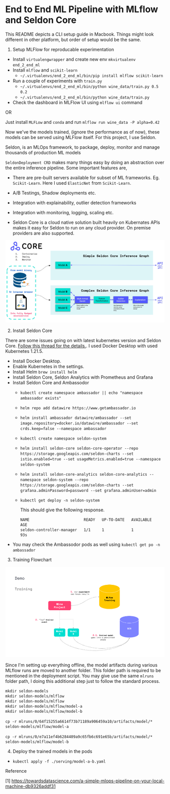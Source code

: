 # End to End ML Pipeline with MLflow and Seldon Core

This README depicts a CLI setup guide in Macbook. Things might look different in other platform, but order of setup would be the same. 

1. Setup MLFlow for reproducable experimentation 

- Install `virtualengwrapper` and create new env `mkvirtualenv end_2_end_ml` 
- Install `mlflow` and `scikit-learn` 
    - `~/.virtualenvs/end_2_end_ml/bin/pip install mlflow scikit-learn`
- Run a couple of experiments with `train.py`
    - `~/.virtualenvs/end_2_end_ml/bin/python wine_data/train.py 0.5 0.2`
    - `~/.virtualenvs/end_2_end_ml/bin/python wine_data/train.py`
- Check the dashboard in MLFlow UI using `mlflow ui` command

OR 

Just install `MLFLow` and `conda` and run `mlflow run wine_data -P alpha=0.42`

Now we've the models trained, (ignore the performance as of now), these models can be served using MLFlow itself. 
For this project, I use Seldon.

Seldon, is an MLOps framework, to package, deploy, monitor and manage thousands of production ML models 

`SeldonDeployment CRD` makes many things easy by doing an abstraction over the entire inference pipeline. Some important features are,

- There are pre-built servers available for subset of ML frameworks. Eg. `Scikit-Learn`. Here I used `ElasticNet` from `Scikit-Learn`.

- A/B Testings, Shadow deployments etc. 

- Integration with explainability, outlier detection frameworks 

- Integration with monitoring, logging, scaling etc. 

- Seldon Core is a cloud native solution built heavily on Kubernates APIs makes it easy for Seldon to run on any cloud provider. On premise providers are also supported. 

![Seldon Core Block Diagram](/images/seldon_core.jpeg "seldon core")

2. Install Seldon Core 

There are some issues going on with latest kubernetes version and Seldon Core. [Follow this thread for the details.](https://github.com/SeldonIO/seldon-core/issues/3618). I used Docker Desktop with used Kubernetes 1.21.5. 

- Install Docker Desktop.
- Enable Kubernetes in the settings. 
- Install Helm `brew install helm` 
- Install Seldon Core, Seldon Analytics with Prometheus and Grafana 
- Install Seldon Core and Ambassodor
    - `kubectl create namespace ambassador || echo "namespace ambassador exists"` 
    - `helm repo add datawire https://www.getambassador.io`
    - `helm install ambassador datawire/ambassador --set image.repository=docker.io/datawire/ambassador --set crds.keep=false --namespace ambassador`
    - `kubectl create namespace seldon-system`
    - `helm install seldon-core seldon-core-operator --repo https://storage.googleapis.com/seldon-charts --set istio.enabled=true --set usageMetrics.enabled=true --namespace seldon-system`
    - `helm install seldon-core-analytics seldon-core-analytics --namespace seldon-system --repo https://storage.googleapis.com/seldon-charts --set grafana.adminPassword=password --set grafana.adminUser=admin`
    - `kubectl get deploy -n seldon-system`
        
        This should give the following response. 

        ```
        NAME                        READY   UP-TO-DATE   AVAILABLE   AGE
        seldon-controller-manager   1/1     1            1           93s
        ```
- You may check the Ambassodor pods as well using `kubectl get po -n ambassador` 


3. Training Flowchart 

![Training Flow Chart](/images/training.png "seldon training")


Since I'm setting up everything offline, the model artifacts during various MLflow runs are moved to another folder. This folder path is required to be mentioned in the deployment script. You may give use the same `mlruns` folder path, I doing this additional step just to follow the standard process.

```
mkdir seldon-models
mkdir seldon-models/mlflow
mkdir seldon-models/mlflow
mkdir seldon-models/mlflow/model-a
mkdir seldon-models/mlflow/model-b

cp -r mlruns/0/64f15255a6614f73b71189a906459a10/artifacts/model/* seldon-models/mlflow/model-a

cp -r mlruns/0/e7a11ef4b6284409a9c65fb6c691e65b/artifacts/model/* seldon-models/mlflow/model-b
```

4. Deploy the trained models in the pods 

- `kubectl apply -f ./serving/model-a-b.yaml`


Reference 

[1] https://towardsdatascience.com/a-simple-mlops-pipeline-on-your-local-machine-db9326addf31


